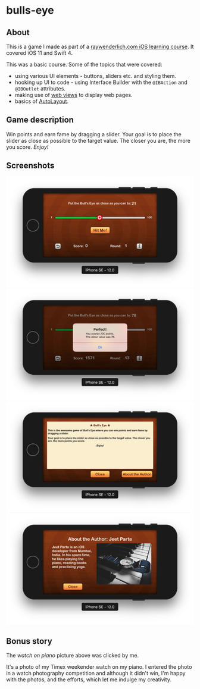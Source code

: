 # bulls-eye
## About

This is a game I made as part of a [raywenderlich.com iOS learning course][1]. It covered iOS 11 and Swift 4.

This was a basic course. Some of the topics that were covered:

* using various UI elements - buttons, sliders etc. and styling them.
* hooking up UI to code - using Interface Builder with the  `@IBAction` and `@IBOutlet` attributes.
* making use of [web views][2] to display web pages.
* basics of [AutoLayout][3].

## Game description
Win points and earn fame by dragging a slider.
Your goal is to place the slider as close as possible to the target value. The closer you are, the more you score.
*Enjoy!*


## Screenshots
![App screenshot](https://github.com/jeetparte/bulls-eye/blob/master/screenshots/Screen%20Shot%202018-10-13%20at%2012.23.24%20PM.png)
![App screenshot 2](https://github.com/jeetparte/bulls-eye/blob/master/screenshots/Screen%20Shot%202018-10-13%20at%2012.25.13%20PM.png)
![App screenshot 3](https://github.com/jeetparte/bulls-eye/blob/master/screenshots/Screen%20Shot%202018-10-13%20at%2012.25.21%20PM.png)
![App screenshot 4](https://github.com/jeetparte/bulls-eye/blob/master/screenshots/Screen%20Shot%202018-10-13%20at%2012.28.00%20PM.png)

## Bonus story

The *watch on piano* picture above was clicked by me.

It's a photo of my Timex weekender watch on my piano. I entered the photo in a watch photography competition and although it didn't win, I'm happy with the photos, and the efforts, which let me indulge my creativity.



[1]: https://www.raywenderlich.com/389-new-course-your-first-swift-4-ios-11-app
[2]: https://developer.apple.com/documentation/webkit/wkwebview
[3]: https://developer.apple.com/library/archive/documentation/UserExperience/Conceptual/AutolayoutPG/index.html
